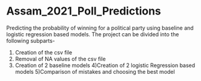 # Assam_2021_Poll_Predictions
Predicting the probability of winning for a political party using baseline and logistic regression based models.
The project can be divided into the following subparts-
1) Creation of the csv file
2) Removal of NA values of the csv file
3) Creation of 2 baseline models
4)Creation of 2 logistic Regression based models
5)Comparison of mistakes and choosing the best model
